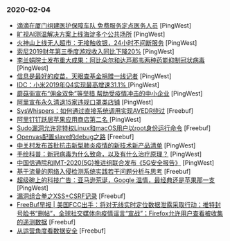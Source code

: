 ### 2020-02-04

* [滴滴在厦门组建医护保障车队 免费服务定点医务人员](https://www.pingwest.com/w/204367) [PingWest]
* [旷视AI测温解决方案上线海淀多个公共场所](https://www.pingwest.com/w/204362) [PingWest]
* [火神山上线无人超市：无接触收银，24小时不间断服务](https://www.pingwest.com/w/204357) [PingWest]
* [索尼2019财年第三季度游戏收入同比下降20%](https://www.pingwest.com/w/204353) [PingWest]
* [李兰娟院士发布重大成果：阿比朵尔和达芦那韦两种药能抑制冠状病毒](https://www.pingwest.com/w/204351) [PingWest]
* [信息是最好的疫苗，天眼查基金捐赠一线记者](https://www.pingwest.com/a/204352) [PingWest]
* [IDC：小米2019年Q4实现最高增速31.1% ](https://www.pingwest.com/w/204349) [PingWest]
* [蘑菇街宣布“佣金双免”等举措 帮助受疫情冲击的中小企业](https://www.pingwest.com/w/204346) [PingWest]
* [阿里宣布永久清退15家违规口罩类店铺](https://www.pingwest.com/w/204345) [PingWest]
* [SysWhispers：如何通过直接系统调用实现AVEDR绕过](https://www.freebuf.com/sectool/224932.html) [Freebuf]
* [阿里钉钉跃居苹果应用商店第二名  ](https://www.pingwest.com/w/204328) [PingWest]
* [Sudo漏洞允许非特权Linux和macOS用户以root身份运行命令](https://www.freebuf.com/news/226301.html) [Freebuf]
* [Openvas配置slave的debug之路](https://www.freebuf.com/sectool/226016.html) [Freebuf]
* [中关村发布首批抗击新型肺炎疫情的新技术新产品清单](https://www.pingwest.com/w/204325) [PingWest]
* [手绘科普：新冠病毒为什么致命，以及有什么治疗原理？](https://www.pingwest.com/a/204324) [PingWest]
* [中国信通院和IMT-2020(5G)推进组联合发布《5G安全报告》](https://www.pingwest.com/w/204323) [PingWest]
* [基于流量的网络入侵检测系统实践若干问题分析与思考](https://www.freebuf.com/articles/es/224574.html) [Freebuf]
* [超级碗上的科技广告：亚马逊荒诞，Google 温情，最经典还是苹果那一支](https://www.pingwest.com/a/204298) [PingWest]
* [漏洞组合拳之XSS+CSRF记录](https://www.freebuf.com/vuls/225096.html) [Freebuf]
* [FreeBuf早报 | 美国FCC出手：将对无线实时定位数据泄露采取行动；推特封号脸书“删帖”，全球社交媒体向疫情谣言“宣战”；Firefox允许用户查看被收集的遥测数据](https://www.freebuf.com/news/226273.html) [Freebuf]
* [从运营角度看数据安全](https://www.freebuf.com/articles/database/223960.html) [Freebuf]
